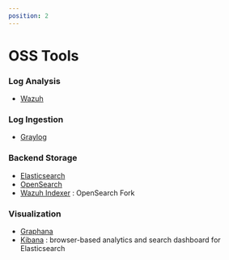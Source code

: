 ```yaml
---
position: 2
---
```


# OSS Tools

### Log Analysis

- [Wazuh](https://github.com/wazuh)

### Log Ingestion

- [Graylog](https://github.com/Graylog2)


### Backend Storage

- [Elasticsearch](https://github.com/elastic/elasticsearch)
- [OpenSearch](https://github.com/opensearch-project/OpenSearch)
- [Wazuh Indexer](https://github.com/wazuh/wazuh-indexer) : OpenSearch Fork

### Visualization

- [Graphana](https://github.com/grafana/grafana)
- [Kibana](https://github.com/elastic/kibana) : browser-based analytics and search dashboard for Elasticsearch